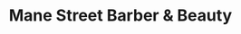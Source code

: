---
title: "Mane Street Barber & Beauty"
url: /connell/mane-street-barber-and-beauty/
shop: beauty
---